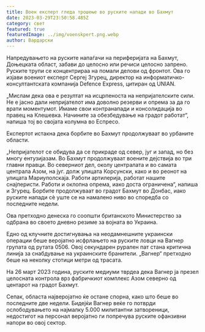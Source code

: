 ```yaml
---
title: Воен експерт гледа трошење во руските напади во Бахмут
date: 2023-03-29T23:50:58.485Z
category: свет
featured: true
featuredImage: ../img/voenskpert.png.webp
author: Вардарски
---
```


Напредувањето на руските напаѓачи на периферијата на Бахмут, Доњецката област, забави до целосно или речиси целосно запрено. Руските трупи се концентрираа на помали делови од фронтот. Ова го изјави воениот експерт Сергеј Згурец, директор на информатичко-консултантската компанија Defence Express, цитиран од UNIAN.

„Мислам дека ова е резултат на исцрпеноста на непријателските сили. Не е јасно дали непријателот има доволно резерви и опрема за да го врати моментумот. Имаме свои контранапади и консолидација во правец на Клешевка. Начините за обезбедување на градот работат“, напиша тој во својата колумна во Еспресо.

Експертот истакна дека борбите во Бахмут продолжуваат во урбаните области.

„Непријателот се обидува да се прикраде од север, југ и запад, но без многу ентузијазам. Во Бахмут продолжуваат воените дејствија во три главни правци. Во северниот дел, околу централата и во самата централа Азом, на југ. долж улицата Корсунски, како и во реонот на улицата Мариуполскаја. Работи артилерија, работат нашите снајперисти. Работи и оклопна опрема, иако доста ограничена“, напиша и Згурец.
Борбите продолжуваат во градот Бахмут во Донбас, иако руските напади сè уште се на намалено ниво во споредба со последните недели.

Ова претходно денеска го соопшти британското Министерство за одбрана во своето дневно резиме за војната во Украина.

Едно од клучните достигнувања на неодамнешните украински операции беше веројатно исфрлањето на руските ловци на Вагнер групата од рутата 0506. Овој секундарен рурален пат стана критична линија за снабдување на украинските бранители. „Вагнер“ претходно беше на неколку стотици метри од трасата.

На 26 март 2023 година, руските медиуми тврдеа дека Вагнер ја презел целосната контрола врз фабричкиот комплекс Азом северно од центарот на градот Бахмут.

Сепак, областа најверојатно ќе остане спорна, како што беше во последните две недели. Бидејќи Вагнер веќе го потврди ослободувањето на најмалку 5.000 милитантни затвореници, недостигот на персонал веројатно ги попречува руските офанзивни напори во овој сектор.

